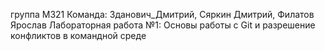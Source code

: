 группа М321
Команда: Зданович_Дмитрий, Сяркин Дмитрий, Филатов Ярослав
Лабораторная работа №1: Основы работы с Git и разрешение конфликтов в командной среде
